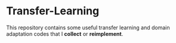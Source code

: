 # Transfer-Learning

This repository contains some useful transfer learning and domain adaptation codes that I **collect** or **reimplement**.
